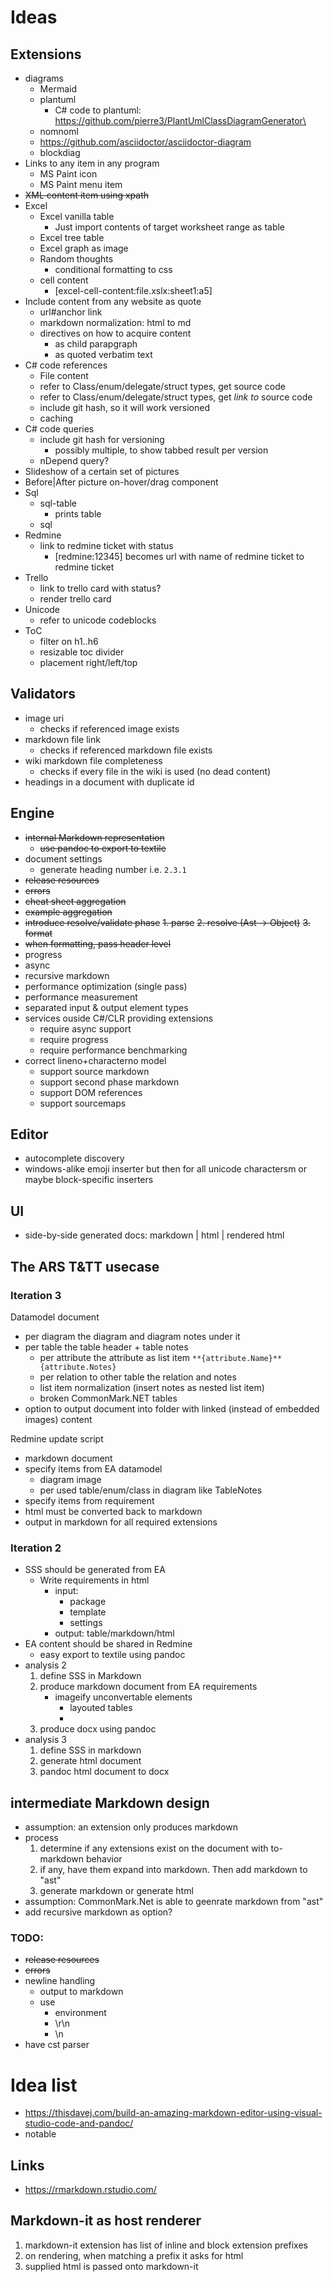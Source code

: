﻿# Ideas

## Extensions
- diagrams
	- Mermaid
	- plantuml
		- C# code to plantuml: https://github.com/pierre3/PlantUmlClassDiagramGenerator\
	- nomnoml
	- https://github.com/asciidoctor/asciidoctor-diagram
	- blockdiag
- Links to any item in any program
	- MS Paint icon
	- MS Paint menu item
- ~~XML content item using xpath~~
- Excel
	- Excel vanilla table
		- Just import contents of target worksheet range as table
	- Excel tree table
	- Excel graph as image
	- Random thoughts
		- conditional formatting to css
	- cell content
		- [excel-cell-content:file.xslx:sheet1:a5]
- Include content from any website as quote
	- url#anchor link
	- markdown normalization: html to md
	- directives on how to acquire content
		- as child parapgraph
		- as quoted verbatim text
- C# code references
	- File content
	- refer to Class/enum/delegate/struct types, get source code
	- refer to Class/enum/delegate/struct types, get *link to* source code
	- include git hash, so it will work versioned
	- caching
- C# code queries
	- include git hash for versioning
		- possibly multiple, to show tabbed result per version
	- nDepend query?
- Slideshow of a certain set of pictures
- Before|After picture on-hover/drag component
- Sql
	- sql-table
		- prints table
	- sql
- Redmine
	- link to redmine ticket with status
		- [redmine:12345] becomes url with name of redmine ticket to redmine ticket
- Trello
	- link to trello card with status?
	- render trello card
- Unicode
	- refer to unicode codeblocks
- ToC
	- filter on h1..h6
	- resizable toc divider
	- placement right/left/top


## Validators
- image uri
	- checks if referenced image exists
- markdown file link 
	- checks if referenced markdown file exists
- wiki markdown file completeness
	- checks if every file in the wiki is used (no dead content)
- headings in a document with duplicate id

## Engine
- ~~internal Markdown representation~~
	- ~~use pandoc to export to textile~~
- document settings
	- generate heading number i.e. `2.3.1`
- ~~release resources~~
- ~~errors~~
- ~~cheat sheet aggregation~~
- ~~example aggregation~~
- ~~introduce resolve/validate phase~~
	~~1. parse~~
	~~2. resolve (Ast -> Object)~~
	~~3. format~~
- ~~when formatting, pass header level~~
- progress
- async
- recursive markdown
- performance optimization (single pass)
- performance measurement
- separated input & output element types
- services ouside C#/CLR providing extensions
	- require async support
	- require progress
	- require performance benchmarking
- correct lineno+characterno model
	- support source markdown
	- support second phase markdown
	- support DOM references
	- support sourcemaps

## Editor
- autocomplete discovery
- windows-alike emoji inserter but then for all unicode charactersm or maybe block-specific inserters

## UI
- side-by-side generated docs: markdown | html | rendered html

## The ARS T&TT usecase

### Iteration 3
Datamodel document
- per diagram the diagram and diagram notes under it
- per table the table header + table notes
	- per attribute the attribute as list item `**{attribute.Name}** {attribute.Notes}`
	- per relation to other table the relation and notes
	- list item normalization (insert notes as nested list item)
	- broken CommonMark.NET tables
- option to output document into folder with linked (instead of embedded images) content

Redmine update script
- markdown document
- specify items from EA datamodel
	- diagram image
	- per used table/enum/class in diagram like TableNotes
- specify items from requirement
- html must be converted back to markdown
- output in markdown for all required extensions

### Iteration 2
- SSS should be generated from EA
	- Write requirements in html
		- input:
			- package
			- template
			- settings
		- output: table/markdown/html
- EA content should be shared in Redmine
	- easy export to textile using pandoc
- analysis 2
	1. define SSS in Markdown
	2. produce markdown document from EA requirements
		- imageify unconvertable elements
			- layouted tables
			- 
	3. produce docx using pandoc
- analysis 3
	1. define SSS in markdown
	2. generate html document
	3. pandoc html document to docx

## intermediate Markdown design
- assumption: an extension only produces markdown
- process
	1. determine if any extensions exist on the document with to-markdown behavior
	2. if any, have them expand into markdown. Then add markdown to "ast"
	3. generate markdown or generate html
- assumption: CommonMark.Net is able to geenrate markdown from "ast"
- add recursive markdown as option?

### TODO:
- ~~release resources~~
- ~~errors~~
- newline handling
	- output to markdown
	- use
		- environment
		- \r\n
		- \n
- have cst parser

# Idea list
- https://thisdavej.com/build-an-amazing-markdown-editor-using-visual-studio-code-and-pandoc/
- notable

## Links
- https://rmarkdown.rstudio.com/

## Markdown-it as host renderer
1. markdown-it extension has list of inline and block extension prefixes
2. on rendering, when matching a prefix it asks for html
3. supplied html is passed onto markdown-it